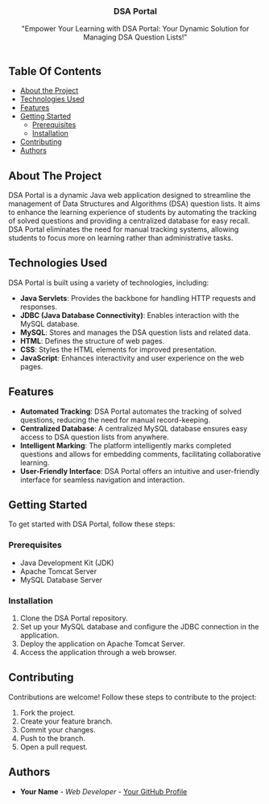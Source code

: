 <p align="center">
  <h3 align="center">DSA Portal</h3>
  <p align="center">
    "Empower Your Learning with DSA Portal: Your Dynamic Solution for Managing DSA Question Lists!"
    <br/>
    <br/>
  </p>
</p>

## Table Of Contents

* [About the Project](#about-the-project)
* [Technologies Used](#technologies-used)
* [Features](#features)
* [Getting Started](#getting-started)
  * [Prerequisites](#prerequisites)
  * [Installation](#installation)
* [Contributing](#contributing)
* [Authors](#authors)

## About The Project

DSA Portal is a dynamic Java web application designed to streamline the management of Data Structures and Algorithms (DSA) question lists. It aims to enhance the learning experience of students by automating the tracking of solved questions and providing a centralized database for easy recall. DSA Portal eliminates the need for manual tracking systems, allowing students to focus more on learning rather than administrative tasks.

## Technologies Used

DSA Portal is built using a variety of technologies, including:
- **Java Servlets**: Provides the backbone for handling HTTP requests and responses.
- **JDBC (Java Database Connectivity)**: Enables interaction with the MySQL database.
- **MySQL**: Stores and manages the DSA question lists and related data.
- **HTML**: Defines the structure of web pages.
- **CSS**: Styles the HTML elements for improved presentation.
- **JavaScript**: Enhances interactivity and user experience on the web pages.

## Features

- **Automated Tracking**: DSA Portal automates the tracking of solved questions, reducing the need for manual record-keeping.
- **Centralized Database**: A centralized MySQL database ensures easy access to DSA question lists from anywhere.
- **Intelligent Marking**: The platform intelligently marks completed questions and allows for embedding comments, facilitating collaborative learning.
- **User-Friendly Interface**: DSA Portal offers an intuitive and user-friendly interface for seamless navigation and interaction.

## Getting Started

To get started with DSA Portal, follow these steps:

### Prerequisites

- Java Development Kit (JDK)
- Apache Tomcat Server
- MySQL Database Server

### Installation

1. Clone the DSA Portal repository.
2. Set up your MySQL database and configure the JDBC connection in the application.
3. Deploy the application on Apache Tomcat Server.
4. Access the application through a web browser.

## Contributing

Contributions are welcome! Follow these steps to contribute to the project:

1. Fork the project.
2. Create your feature branch.
3. Commit your changes.
4. Push to the branch.
5. Open a pull request.

## Authors

* **Your Name** - *Web Developer* - [Your GitHub Profile](https://github.com/yourusername)

